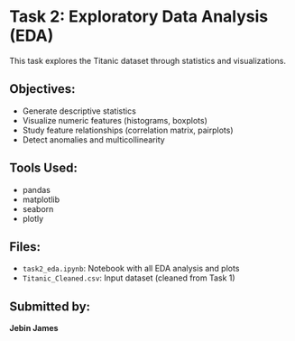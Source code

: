 # Task 2: Exploratory Data Analysis (EDA)

This task explores the Titanic dataset through statistics and visualizations.

## Objectives:
- Generate descriptive statistics
- Visualize numeric features (histograms, boxplots)
- Study feature relationships (correlation matrix, pairplots)
- Detect anomalies and multicollinearity

## Tools Used:
- pandas
- matplotlib
- seaborn
- plotly

## Files:
- `task2_eda.ipynb`: Notebook with all EDA analysis and plots
- `Titanic_Cleaned.csv`: Input dataset (cleaned from Task 1)

## Submitted by:
**Jebin James**
